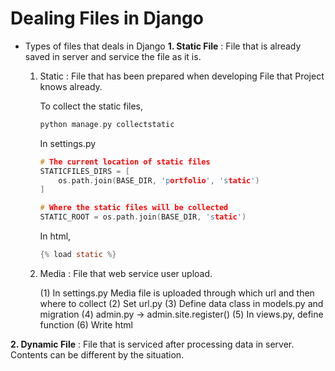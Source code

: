 # Dealing Files in Django

* Types of files that deals in Django
**1. Static File**
    : File that is already saved in server and service the file as it is.

    1)  Static : 
        File that has been prepared when developing
        File that Project knows already.

        To collect the static files,
        ```c
        python manage.py collectstatic
        ```

        In settings.py
        ```c
        # The current location of static files
        STATICFILES_DIRS = [
            os.path.join(BASE_DIR, 'portfolio', 'static')
        ] 

        # Where the static files will be collected
        STATIC_ROOT = os.path.join(BASE_DIR, 'static')  
        ```

        In html,
        ```c
        {% load static %}
        ```

    2)  Media : 
        File that web service user upload.
        
        (1) In settings.py
        Media file is uploaded through which url and then where to collect
        (2) Set url.py
        (3) Define data class in models.py and migration
        (4) admin.py -> admin.site.register()
        (5) In views.py, define function
        (6) Write html

        



**2. Dynamic File**
    : File that is serviced after processing data in server. Contents can be different by the situation.
    